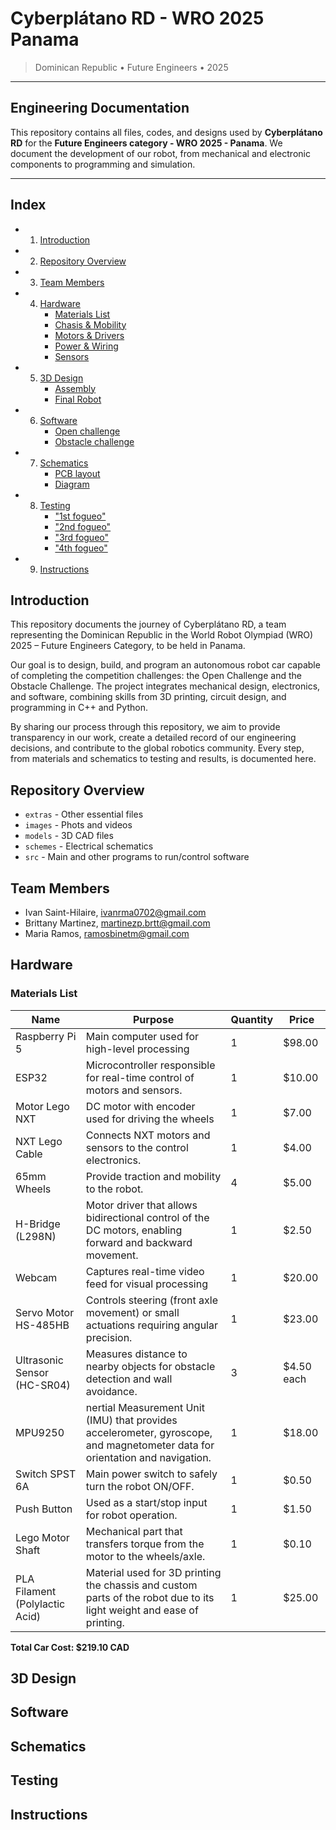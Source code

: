 # Cyberplátano RD - WRO 2025 Panama 

> Dominican Republic • Future Engineers • 2025

---

## Engineering Documentation
This repository contains all files, codes, and designs used by **Cyberplátano RD** for the **Future Engineers category - WRO 2025 - Panama**.  We document the development of our robot, from mechanical and electronic components to programming and simulation.

---
## Index
- 1. [ Introduction](#introduction)  
- 2. [ Repository Overview](#repository-overview)
- 3. [ Team Members](#team-members)  
- 4. [ Hardware](models/)
      - [Materials List](#materials-list)
      - [Chasis & Mobility](#chassis-&-mobility)
      - [Motors & Drivers](#motors-&-drivers)
      - [Power & Wiring](#power-&-wiring)
      - [Sensors](#sensors)
- 5. [ 3D Design](models/)
      - [Assembly](#assembly)
      - [Final Robot](#final-robot)
- 6. [ Software](src/)
      - [Open challenge](#open-challenge)
      - [Obstacle challenge](#obstacle-challenge)
- 7. [ Schematics](schemes/) 
      - [PCB layout](#pcb-layout)
      - [Diagram](#diagram)
- 8. [ Testing](extras/)
      - ["1st fogueo"](#"1st-fogueo")
      - ["2nd fogueo"](#"2nd-fogueo")
      - ["3rd fogueo"](#"3rd-fogueo")
      - ["4th fogueo"](#"4th-fogueo")
- 9. [ Instructions](extras/)

##  Introduction
This repository documents the journey of Cyberplátano RD, a team representing the Dominican Republic in the World Robot Olympiad (WRO) 2025 – Future Engineers Category, to be held in Panama.

Our goal is to design, build, and program an autonomous robot car capable of completing the competition challenges: the Open Challenge and the Obstacle Challenge. The project integrates mechanical design, electronics, and software, combining skills from 3D printing, circuit design, and programming in C++ and Python.

By sharing our process through this repository, we aim to provide transparency in our work, create a detailed record of our engineering decisions, and contribute to the global robotics community. Every step, from materials and schematics to testing and results, is documented here.


##  Repository Overview
* `extras` - Other essential files
* `images` - Phots and videos 
* `models` - 3D CAD files
* `schemes` - Electrical schematics
* `src` - Main and other programs to run/control software

##  Team Members
* Ivan Saint-Hilaire, ivanrma0702@gmail.com
* Brittany Martinez, martinezp.brtt@gmail.com
* Maria Ramos, ramosbinetm@gmail.com

## Hardware
### Materials List
| Name | Purpose  | Quantity | Price |
| ----------- | ----------- | ----------- |  ----------- |
| Raspberry Pi 5 | Main computer used for high-level processing   |  1  | $98.00    |
| ESP32 | Microcontroller responsible for real-time control of motors and sensors.|  1  | $10.00  |
| Motor Lego NXT | DC motor with encoder used for driving the wheels |  1  | $7.00  |
| NXT Lego Cable | Connects NXT motors and sensors to the control electronics. |  1  | $4.00 |
| 65mm Wheels | Provide traction and mobility to the robot. |  4  | $5.00 |
| H-Bridge (L298N) | Motor driver that allows bidirectional control of the DC motors, enabling forward and backward movement. |  1  | $2.50 |
| Webcam | Captures real-time video feed for visual processing |  1  | $20.00  |
| Servo Motor HS-485HB | Controls steering (front axle movement) or small actuations requiring angular precision. |  1  | $23.00 |
| Ultrasonic Sensor (HC-SR04) | Measures distance to nearby objects for obstacle detection and wall avoidance. |  3  | $4.50 each |
| MPU9250| nertial Measurement Unit (IMU) that provides accelerometer, gyroscope, and magnetometer data for orientation and navigation. |  1  | $18.00 |
| Switch SPST 6A | Main power switch to safely turn the robot ON/OFF. |  1  | $0.50 |
| Push Button| Used as a start/stop input for robot operation. |  1  | $1.50 |
| Lego Motor Shaft | Mechanical part that transfers torque from the motor to the wheels/axle. |  1  | $0.10 |
| PLA Filament (Polylactic Acid) | Material used for 3D printing the chassis and custom parts of the robot due to its light weight and ease of printing. |  1  | $25.00 |

**Total Car Cost: $219.10 CAD**

## 3D Design


## Software

## Schematics


## Testing

## Instructions